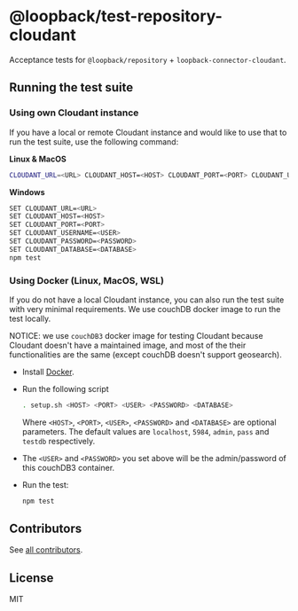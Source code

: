 # @loopback/test-repository-cloudant

Acceptance tests for `@loopback/repository` + `loopback-connector-cloudant`.

## Running the test suite

### Using own Cloudant instance

If you have a local or remote Cloudant instance and would like to use that to
run the test suite, use the following command:

**Linux & MacOS**

```bash
CLOUDANT_URL=<URL> CLOUDANT_HOST=<HOST> CLOUDANT_PORT=<PORT> CLOUDANT_USERNAME=<USER> CLOUDANT_PASSWORD=<PASSWORD> CLOUDANT_DATABASE=<DATABASE> npm test
```

**Windows**

```bash
SET CLOUDANT_URL=<URL>
SET CLOUDANT_HOST=<HOST>
SET CLOUDANT_PORT=<PORT>
SET CLOUDANT_USERNAME=<USER>
SET CLOUDANT_PASSWORD=<PASSWORD>
SET CLOUDANT_DATABASE=<DATABASE>
npm test
```

### Using Docker (Linux, MacOS, WSL)

If you do not have a local Cloudant instance, you can also run the test suite
with very minimal requirements. We use couchDB docker image to run the test
locally.

NOTICE: we use `couchDB3` docker image for testing Cloudant because Cloudant
doesn't have a maintained image, and most of the their functionalities are the
same (except couchDB doesn't support geosearch).

- Install [Docker](https://docs.docker.com/engine/installation/).

- Run the following script

  ```bash
  . setup.sh <HOST> <PORT> <USER> <PASSWORD> <DATABASE>
  ```

  Where `<HOST>`, `<PORT>`, `<USER>`, `<PASSWORD>` and `<DATABASE>` are optional
  parameters. The default values are `localhost`, `5984`, `admin`, `pass` and
  `testdb` respectively.

- The `<USER>` and `<PASSWORD>` you set above will be the admin/password of this
  couchDB3 container.

- Run the test:

  ```bash
  npm test
  ```

## Contributors

See
[all contributors](https://github.com/strongloop/loopback-next/graphs/contributors).

## License

MIT
